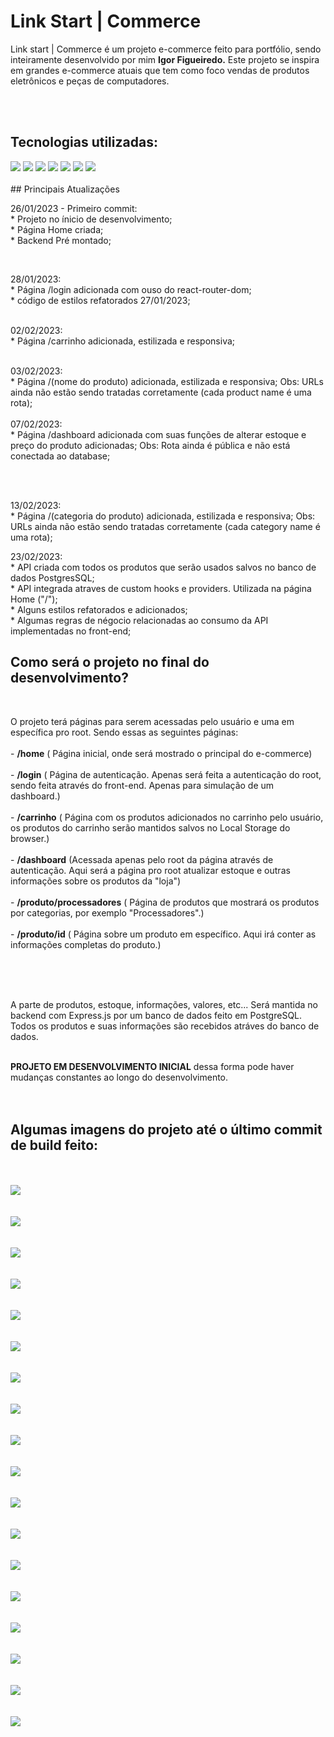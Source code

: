 # Link Start | Commerce

<p>
	Link start | Commerce é um projeto e-commerce feito para portfólio, sendo inteiramente desenvolvido por mim <strong>Igor Figueiredo.</strong>
	Este projeto se inspira em grandes e-commerce atuais que tem como foco vendas de produtos eletrônicos e peças de computadores.
</p>
<br>
<br>

<h2> Tecnologias utilizadas: </h2>

<img src="https://img.shields.io/badge/React-20232A?style=for-the-badge&logo=react&logoColor=61DAFB" />
<img src="https://img.shields.io/badge/styled--components-DB7093?style=for-the-badge&logo=styled-components&logoColor=white" />
<img src="https://img.shields.io/badge/React_Router-CA4245?style=for-the-badge&logo=react-router&logoColor=white" />
<img src="https://img.shields.io/badge/Node.js-43853D?style=for-the-badge&logo=node.js&logoColor=white" />
<img src="https://img.shields.io/badge/Express.js-404D59?style=for-the-badge" />
<img src="https://img.shields.io/badge/Docker-2496ED?style=for-the-badge&logo=docker&logoColor=white" />
<img src="https://img.shields.io/badge/PostgreSQL-316192?style=for-the-badge&logo=postgresql&logoColor=white" />

<br>
<br>
## Principais Atualizações
<br>

26/01/2023 - Primeiro commit: 
<br>
	* Projeto no ínicio de desenvolvimento;
	<br>
	* Página Home criada;
	<br>
	* Backend Pré montado;
	<br>

<br>

28/01/2023:
<br>
	* Página /login adicionada com ouso do react-router-dom;
	<br>
	* código de estilos refatorados 27/01/2023;
<br>
<br>

02/02/2023:
<br>
	* Página /carrinho adicionada, estilizada e responsiva;
<br>
<br>

03/02/2023:
<br>
	* Página /(nome do produto) adicionada, estilizada e responsiva;
	Obs: URLs ainda não estão sendo tratadas corretamente (cada product name é uma rota);
<br>
<br>
07/02/2023:
<br>
	* Página /dashboard adicionada com suas funções de alterar estoque e preço do produto adicionadas;
	Obs: Rota ainda é pública e não está conectada ao database;
<br>
<br>

<br>

13/02/2023:
<br>
	* Página /(categoria do produto) adicionada, estilizada e responsiva;
	Obs: URLs ainda não estão sendo tratadas corretamente (cada category name é uma rota);
<br>

23/02/2023:
<br>
	* API criada com todos os produtos que serão usados salvos no banco de dados PostgresSQL;
	<br>
	* API integrada atraves de custom hooks e providers. Utilizada na página Home ("/");
	<br>
	* Alguns estilos refatorados e adicionados;
	<br>
	* Algumas regras de négocio relacionadas ao consumo da API implementadas no front-end;
<br>


## Como será o projeto no final do desenvolvimento?
<br>
<p>
	O projeto terá páginas para serem acessadas pelo usuário e uma em específica pro root. Sendo essas as seguintes páginas:
	<br>
	<br>
	- <strong>/home</strong> ( Página inicial, onde será mostrado o principal do e-commerce)
	<br>
	<br>
	- <strong>/login</strong> ( Página de autenticação. Apenas será feita a autenticação do root, sendo feita através do front-end. Apenas para simulação de um dashboard.)
	<br>
	<br>
	- <strong>/carrinho</strong> ( Página com os produtos adicionados no carrinho pelo usuário, os produtos do carrinho serão mantidos salvos no Local Storage do browser.)
	<br>
	<br>
	- <strong>/dashboard</strong> (Acessada apenas pelo root da página através de autenticação. Aqui será a página pro root atualizar estoque e outras informações sobre os produtos da "loja")
	<br>
	<br>
	- <strong>/produto/processadores</strong> ( Página de produtos que mostrará os produtos por categorias, por exemplo "Processadores".)
	<br>
	<br>
	- <strong>/produto/id</strong> ( Página sobre um produto em específico. Aqui irá conter as informações completas do produto.)
	<br>
	<br>
</p>
<br>
<br>
<p>
	A parte de produtos, estoque, informações, valores, etc... Será mantida no backend com Express.js por um banco de dados feito em PostgreSQL.
	<br>
	Todos os produtos e suas informações são recebidos atráves do banco de dados.
</p>
<br>
<strong>PROJETO EM DESENVOLVIMENTO INICIAL</strong> dessa forma pode haver mudanças constantes ao longo do desenvolvimento.
<br>
<br>
<br>

<h2>Algumas imagens do projeto até o último commit de build feito:</h2>
<br>
<br>

<img src=".github/screenshots/screenshot1.jpg" />
<br>
<br>
<br>

<img src=".github/screenshots/screenshot2.jpg" />
<br>
<br>
<br>

<img src=".github/screenshots/screenshot3.jpg" />
<br>
<br>
<br>

<img src=".github/screenshots/screenshot4.jpg" />
<br>
<br>
<br>

<img src=".github/screenshots/screenshot5.jpg" />
<br>
<br>
<br>

<img src=".github/screenshots/screenshot6.jpg" />
<br>
<br>
<br>

<img src=".github/screenshots/screenshot7.jpg" />
<br>
<br>
<br>

<img src=".github/screenshots/screenshot8.jpg" />
<br>
<br>
<br>

<img src=".github/screenshots/screenshot9.jpg" />
<br>
<br>
<br>

<img src=".github/screenshots/screenshot10.jpg" />
<br>
<br>
<br>

<img src=".github/screenshots/screenshot11.jpg" />

<br>
<br>
<br>

<img src=".github/screenshots/screenshot12.jpg" />

<br>
<br>
<br>

<img src=".github/screenshots/screenshot13.jpg" />

<br>
<br>
<br>

<img src=".github/screenshots/screenshot14.jpg" />

<br>
<br>
<br>

<img src=".github/screenshots/screenshot15.jpg" />

<br>
<br>
<br>

<img src=".github/screenshots/screenshot16.jpg" />

<br>
<br>
<br>

<img src=".github/screenshots/screenshot17.jpg" />

<br>
<br>
<br>

<img src=".github/screenshots/screenshot18.jpg" />


